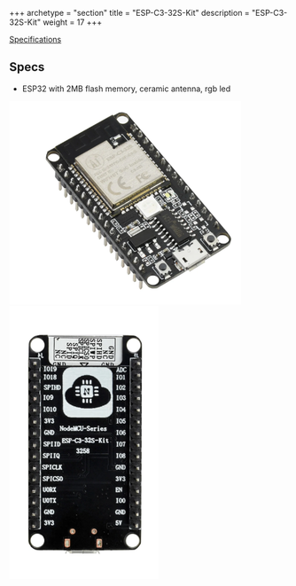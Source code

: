 +++
archetype = "section"
title = "ESP-C3-32S-Kit"
description =  "ESP-C3-32S-Kit"
weight = 17
+++

[Specifications](https://docs.ai-thinker.com/_media/esp32/docs/esp-c3-32s-kit-v1.0_specification.pdf)

## Specs
* ESP32 with 2MB flash memory, ceramic antenna, rgb led


![image](front.png?width=400px)
![image](back.png?width=400px)

